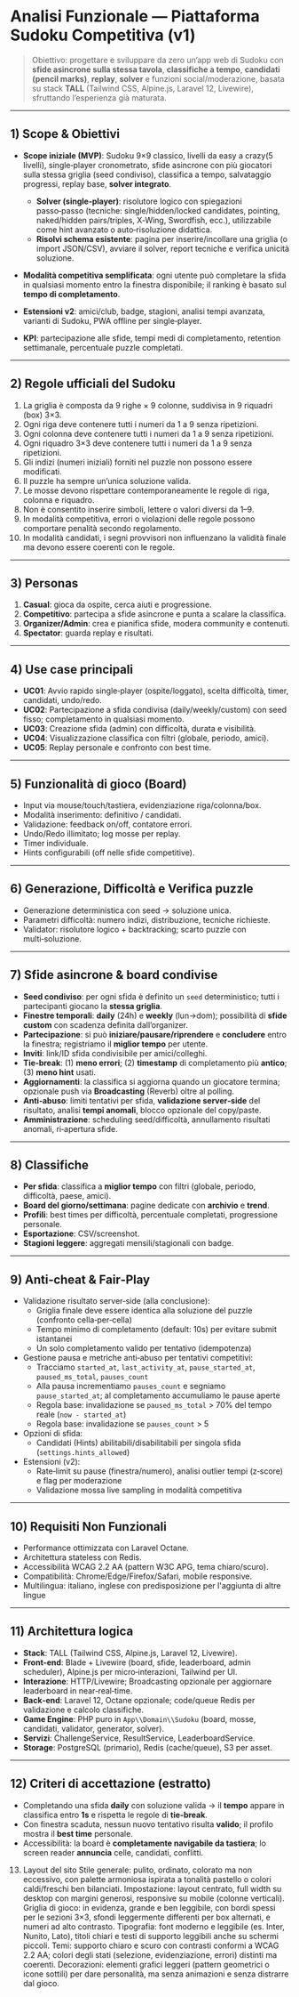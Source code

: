 # Analisi Funzionale — Piattaforma Sudoku Competitiva (v1)

> Obiettivo: progettare e sviluppare da zero un’app web di Sudoku con **sfide asincrone sulla stessa tavola**, **classifiche a tempo**, **candidati (pencil marks)**, **replay**, **solver** e funzioni social/moderazione, basata su stack **TALL** (Tailwind CSS, Alpine.js, Laravel 12, Livewire), sfruttando l’esperienza già maturata.

---

## 1) Scope & Obiettivi

* **Scope iniziale (MVP)**: Sudoku 9×9 classico, livelli da easy a crazy(5 livelli), single‑player cronometrato, sfide asincrone con più giocatori sulla stessa griglia (seed condiviso), classifica a tempo, salvataggio progressi, replay base, **solver integrato**.

  * **Solver (single‑player)**: risolutore logico con spiegazioni passo‑passo (tecniche: single/hidden/locked candidates, pointing, naked/hidden pairs/triples, X‑Wing, Swordfish, ecc.), utilizzabile come hint avanzato o auto‑risoluzione didattica.
  * **Risolvi schema esistente**: pagina per inserire/incollare una griglia (o import JSON/CSV), avviare il solver, report tecniche e verifica unicità soluzione.
* **Modalità competitiva semplificata**: ogni utente può completare la sfida in qualsiasi momento entro la finestra disponibile; il ranking è basato sul **tempo di completamento**.
* **Estensioni v2**: amici/club, badge, stagioni, analisi tempi avanzata, varianti di Sudoku, PWA offline per single‑player.
* **KPI**: partecipazione alle sfide, tempi medi di completamento, retention settimanale, percentuale puzzle completati.

---

## 2) Regole ufficiali del Sudoku

1. La griglia è composta da 9 righe × 9 colonne, suddivisa in 9 riquadri (box) 3×3.
2. Ogni riga deve contenere tutti i numeri da 1 a 9 senza ripetizioni.
3. Ogni colonna deve contenere tutti i numeri da 1 a 9 senza ripetizioni.
4. Ogni riquadro 3×3 deve contenere tutti i numeri da 1 a 9 senza ripetizioni.
5. Gli indizi (numeri iniziali) forniti nel puzzle non possono essere modificati.
6. Il puzzle ha sempre un’unica soluzione valida.
7. Le mosse devono rispettare contemporaneamente le regole di riga, colonna e riquadro.
8. Non è consentito inserire simboli, lettere o valori diversi da 1–9.
9. In modalità competitiva, errori o violazioni delle regole possono comportare penalità secondo regolamento.
10. In modalità candidati, i segni provvisori non influenzano la validità finale ma devono essere coerenti con le regole.

---

## 3) Personas

1. **Casual**: gioca da ospite, cerca aiuti e progressione.
2. **Competitivo**: partecipa a sfide asincrone e punta a scalare la classifica.
3. **Organizer/Admin**: crea e pianifica sfide, modera community e contenuti.
4. **Spectator**: guarda replay e risultati.

---

## 4) Use case principali

* **UC01**: Avvio rapido single‑player (ospite/loggato), scelta difficoltà, timer, candidati, undo/redo.
* **UC02**: Partecipazione a sfida condivisa (daily/weekly/custom) con seed fisso; completamento in qualsiasi momento.
* **UC03**: Creazione sfida (admin) con difficoltà, durata e visibilità.
* **UC04**: Visualizzazione classifica con filtri (globale, periodo, amici).
* **UC05**: Replay personale e confronto con best time.

---

## 5) Funzionalità di gioco (Board)

* Input via mouse/touch/tastiera, evidenziazione riga/colonna/box.
* Modalità inserimento: definitivo / candidati.
* Validazione: feedback on/off, contatore errori.
* Undo/Redo illimitato; log mosse per replay.
* Timer individuale.
* Hints configurabili (off nelle sfide competitive).

---

## 6) Generazione, Difficoltà e Verifica puzzle

* Generazione deterministica con seed → soluzione unica.
* Parametri difficoltà: numero indizi, distribuzione, tecniche richieste.
* Validator: risolutore logico + backtracking; scarto puzzle con multi‑soluzione.

---

## 7) Sfide asincrone & board condivise

* **Seed condiviso**: per ogni sfida è definito un `seed` deterministico; tutti i partecipanti giocano la **stessa griglia**.
* **Finestre temporali**: **daily** (24h) e **weekly** (lun→dom); possibilità di **sfide custom** con scadenza definita dall’organizer.
* **Partecipazione**: si può **iniziare/pausare/riprendere** e **concludere** entro la finestra; registriamo il **miglior tempo** per utente.
* **Inviti**: link/ID sfida condivisibile per amici/colleghi.
* **Tie‑break**: (1) **meno errori**; (2) **timestamp** di completamento più **antico**; (3) **meno hint** usati.
* **Aggiornamenti**: la classifica si aggiorna quando un giocatore termina; opzionale push via **Broadcasting** (Reverb) oltre al polling.
* **Anti‑abuso**: limiti tentativi per sfida, **validazione server‑side** del risultato, analisi **tempi anomali**, blocco opzionale del copy/paste.
* **Amministrazione**: scheduling seed/difficoltà, annullamento risultati anomali, ri‑apertura sfide.

---

## 8) Classifiche

* **Per sfida**: classifica a **miglior tempo** con filtri (globale, periodo, difficoltà, paese, amici).
* **Board del giorno/settimana**: pagine dedicate con **archivio** e **trend**.
* **Profili**: best times per difficoltà, percentuale completati, progressione personale.
* **Esportazione**: CSV/screenshot.
* **Stagioni leggere**: aggregati mensili/stagionali con badge.

---

## 9) Anti‑cheat & Fair‑Play

- Validazione risultato server‑side (alla conclusione):
  - Griglia finale deve essere identica alla soluzione del puzzle (confronto cella‑per‑cella)
  - Tempo minimo di completamento (default: 10s) per evitare submit istantanei
  - Un solo completamento valido per tentativo (idempotenza)
- Gestione pausa e metriche anti‑abuso per tentativi competitivi:
  - Tracciamo `started_at`, `last_activity_at`, `pause_started_at`, `paused_ms_total`, `pauses_count`
  - Alla pausa incrementiamo `pauses_count` e segniamo `pause_started_at`; al completamento accumuliamo le pause aperte
  - Regola base: invalidazione se `paused_ms_total` > 70% del tempo reale (`now - started_at`)
  - Regola base: invalidazione se `pauses_count` > 5
- Opzioni di sfida:
  - Candidati (Hints) abilitabili/disabilitabili per singola sfida (`settings.hints_allowed`)
- Estensioni (v2):
  - Rate‑limit su pause (finestra/numero), analisi outlier tempi (z‑score) e flag per moderazione
  - Validazione mossa live sampling in modalità competitiva

---

## 10) Requisiti Non Funzionali

* Performance ottimizzata con Laravel Octane.
* Architettura stateless con Redis.
* Accessibilità WCAG 2.2 AA (pattern W3C APG, tema chiaro/scuro).
* Compatibilità: Chrome/Edge/Firefox/Safari, mobile responsive.
* Multilingua: italiano, inglese con predisposizione per l'aggiunta di altre lingue

---

## 11) Architettura logica

* **Stack**: TALL (Tailwind CSS, Alpine.js, Laravel 12, Livewire).
* **Front‑end**: Blade + Livewire (board, sfide, leaderboard, admin scheduler), Alpine.js per micro‑interazioni, Tailwind per UI.
* **Interazione**: HTTP/Livewire; Broadcasting opzionale per aggiornare leaderboard in near‑real‑time.
* **Back‑end**: Laravel 12, Octane opzionale; code/queue Redis per validazione e calcolo classifiche.
* **Game Engine**: PHP puro in `App\\Domain\\Sudoku` (board, mosse, candidati, validator, generator, solver).
* **Servizi**: ChallengeService, ResultService, LeaderboardService.
* **Storage**: PostgreSQL (primario), Redis (cache/queue), S3 per asset.

---

## 12) Criteri di accettazione (estratto)

* Completando una sfida **daily** con soluzione valida → il **tempo** appare in classifica entro **1s** e rispetta le regole di **tie‑break**.
* Con finestra scaduta, nessun nuovo tentativo risulta **valido**; il profilo mostra il **best time** personale.
* Accessibilità: la board è **completamente navigabile da tastiera**; lo screen reader **annuncia** celle, candidati, conflitti.

13) Layout del sito
Stile generale: pulito, ordinato, colorato ma non eccessivo, con palette armoniosa ispirata a tonalità pastello o colori caldi/freschi ben bilanciati.
Impostazione: layout centrato, full width su desktop con margini generosi, responsive su mobile (colonne verticali).
Griglia di gioco: in evidenza, grande e ben leggibile, con bordi spessi per le sezioni 3×3, sfondi leggermente differenti per box alternati, e numeri ad alto contrasto.
Tipografia: font moderno e leggibile (es. Inter, Nunito, Lato), titoli chiari e testi di supporto leggibili anche su schermi piccoli.
Temi: supporto chiaro e scuro con contrasti conformi a WCAG 2.2 AA; colori degli stati (selezione, evidenziazione, errori) distinti ma coerenti.
Decorazioni: elementi grafici leggeri (pattern geometrici o icone sottili) per dare personalità, ma senza animazioni e senza distrarre dal gioco.